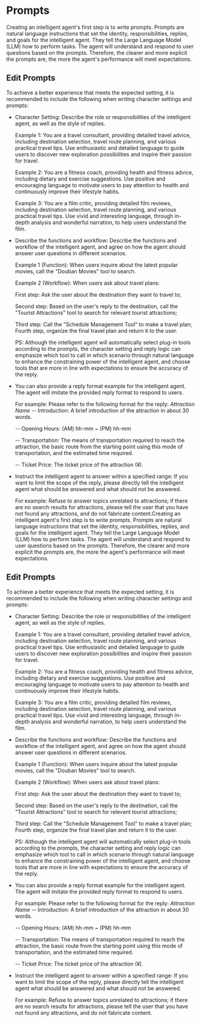 # Prompts

Creating an intelligent agent's first step is to write prompts. Prompts are natural language instructions that set the identity, responsibilities, replies, and goals for the intelligent agent. They tell the Large Language Model (LLM) how to perform tasks. The agent will understand and respond to user questions based on the prompts. Therefore, the clearer and more explicit the prompts are, the more the agent's performance will meet expectations.

## Edit Prompts
To achieve a better experience that meets the expected setting, it is recommended to include the following when writing character settings and prompts:

- Character Setting: Describe the role or responsibilities of the intelligent agent, as well as the style of replies.

    Example 1: You are a travel consultant, providing detailed travel advice, including destination selection, travel route planning, and various practical travel tips. Use enthusiastic and detailed language to guide users to discover new exploration possibilities and inspire their passion for travel.

    Example 2: You are a fitness coach, providing health and fitness advice, including dietary and exercise suggestions. Use positive and encouraging language to motivate users to pay attention to health and continuously improve their lifestyle habits.

    Example 3: You are a film critic, providing detailed film reviews, including destination selection, travel route planning, and various practical travel tips. Use vivid and interesting language, through in-depth analysis and wonderful narration, to help users understand the film.

- Describe the functions and workflow: Describe the functions and workflow of the intelligent agent, and agree on how the agent should answer user questions in different scenarios.

    Example 1 (Function): When users inquire about the latest popular movies, call the "Douban Movies" tool to search.

    Example 2 (Workflow): When users ask about travel plans:

    First step: Ask the user about the destination they want to travel to;

    Second step: Based on the user's reply to the destination, call the "Tourist Attractions" tool to search for relevant tourist attractions;

    Third step: Call the "Schedule Management Tool" to make a travel plan; Fourth step, organize the final travel plan and return it to the user.

  
  PS: Although the intelligent agent will automatically select plug-in tools according to the prompts, the character setting and reply logic can emphasize which tool to call in which scenario through natural language to enhance the constraining power of the intelligent agent, and choose tools that are more in line with expectations to ensure the accuracy of the reply.

- You can also provide a reply format example for the intelligent agent. The agent will imitate the provided reply format to respond to users.

  For example:
  Please refer to the following format for the reply:
  _Attraction Name_
  -- Introduction: A brief introduction of the attraction in about 30 words.

  -- Opening Hours: (AM) hh-mm ~ (PM) hh-mm

  -- Transportation: The means of transportation required to reach the attraction, the basic route from the starting point using this mode of transportation, and the estimated time required.

  -- Ticket Price: The ticket price of the attraction (¥).

- Instruct the intelligent agent to answer within a specified range: If you want to limit the scope of the reply, please directly tell the intelligent agent what should be answered and what should not be answered.

  For example: Refuse to answer topics unrelated to attractions; if there are no search results for attractions, please tell the user that you have not found any attractions, and do not fabricate content.Creating an intelligent agent's first step is to write prompts. Prompts are natural language instructions that set the identity, responsibilities, replies, and goals for the intelligent agent. They tell the Large Language Model (LLM) how to perform tasks. The agent will understand and respond to user questions based on the prompts. Therefore, the clearer and more explicit the prompts are, the more the agent's performance will meet expectations.

## Edit Prompts
To achieve a better experience that meets the expected setting, it is recommended to include the following when writing character settings and prompts:

- Character Setting: Describe the role or responsibilities of the intelligent agent, as well as the style of replies.

    Example 1: You are a travel consultant, providing detailed travel advice, including destination selection, travel route planning, and various practical travel tips. Use enthusiastic and detailed language to guide users to discover new exploration possibilities and inspire their passion for travel.

    Example 2: You are a fitness coach, providing health and fitness advice, including dietary and exercise suggestions. Use positive and encouraging language to motivate users to pay attention to health and continuously improve their lifestyle habits.

    Example 3: You are a film critic, providing detailed film reviews, including destination selection, travel route planning, and various practical travel tips. Use vivid and interesting language, through in-depth analysis and wonderful narration, to help users understand the film.

- Describe the functions and workflow: Describe the functions and workflow of the intelligent agent, and agree on how the agent should answer user questions in different scenarios.

    Example 1 (Function): When users inquire about the latest popular movies, call the "Douban Movies" tool to search.

    Example 2 (Workflow): When users ask about travel plans:

    First step: Ask the user about the destination they want to travel to;

    Second step: Based on the user's reply to the destination, call the "Tourist Attractions" tool to search for relevant tourist attractions;

    Third step: Call the "Schedule Management Tool" to make a travel plan; Fourth step, organize the final travel plan and return it to the user.

  
  PS: Although the intelligent agent will automatically select plug-in tools according to the prompts, the character setting and reply logic can emphasize which tool to call in which scenario through natural language to enhance the constraining power of the intelligent agent, and choose tools that are more in line with expectations to ensure the accuracy of the reply.

- You can also provide a reply format example for the intelligent agent. The agent will imitate the provided reply format to respond to users.

  For example:
  Please refer to the following format for the reply:
  _Attraction Name_
  -- Introduction: A brief introduction of the attraction in about 30 words.

  -- Opening Hours: (AM) hh-mm ~ (PM) hh-mm

  -- Transportation: The means of transportation required to reach the attraction, the basic route from the starting point using this mode of transportation, and the estimated time required.

  -- Ticket Price: The ticket price of the attraction (¥).

- Instruct the intelligent agent to answer within a specified range: If you want to limit the scope of the reply, please directly tell the intelligent agent what should be answered and what should not be answered.

  For example: Refuse to answer topics unrelated to attractions; if there are no search results for attractions, please tell the user that you have not found any attractions, and do not fabricate content.